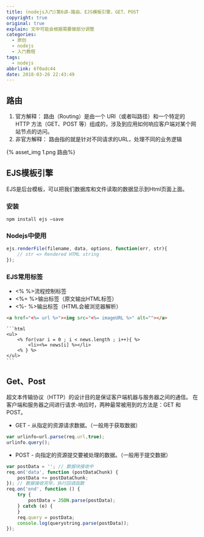 ```yaml
---
title: (nodejs入门)第6讲-路由、EJS模板引擎、GET、POST
copyright: true
original: true
explain: 文中可能会根据需要做部分调整
categories:
  - 原创
  - nodejs
  - 入门教程
tags:
  - nodejs
abbrlink: 6f0adc44
date: 2018-03-26 22:43:49
---
```

## 路由
1. 官方解释： 路由（Routing）是由一个 URI（或者叫路径）和一个特定的 HTTP 方法（GET、POST 等）组成的，涉及到应用如何响应客户端对某个网站节点的访问。 
2. 非官方解释： 路由指的就是针对不同请求的URL，处理不同的业务逻辑
<!-- more -->
{% asset_img 1.png  路由%}

## EJS模板引擎
EJS是后台模板，可以把我们数据库和文件读取的数据显示到Html页面上面。
### 安装
```text
npm install ejs –save
```
### Nodejs中使用
```js
ejs.renderFile(filename, data, options, function(err, str){
    // str => Rendered HTML string
});
```
### EJS常用标签
* <% %>流程控制标签 
* <%= %>输出标签（原文输出HTML标签） 
* <%- %>输出标签（HTML会被浏览器解析）
```html
<a href="<%= url %>"><img src="<%= imageURL %>" alt=""></a>
```
    ```html
    <ul> 
        <% for(var i = 0 ; i < news.length ; i++){ %> 
            <li><%= news[i] %></li>
        <% } %>
    </ul>
    ```

## Get、Post
超文本传输协议（HTTP）的设计目的是保证客户端机器与服务器之间的通信。
在客户端和服务器之间进行请求-响应时，两种最常被用到的方法是：GET 和 POST。
* GET - 从指定的资源请求数据。（一般用于获取数据）
```js
var urlinfo=url.parse(req.url,true); 
urlinfo.query();
```
* POST - 向指定的资源提交要被处理的数据。（一般用于提交数据）
```js
var postData = ''; // 数据块接收中
req.on('data', function (postDataChunk) {
    postData += postDataChunk;
}); // 数据接收完毕，执行回调函数
req.on('end', function () {
    try {
        postData = JSON.parse(postData);
    } catch (e) {
    }
    req.query = postData;
    console.log(querystring.parse(postData));
});
```

